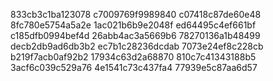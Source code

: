 833cb3c1ba123078
c7009769f9989840
c07418c87de60e48
8fc780e5754a5a2e
1ac021b6b9e2048f
ed64495c4ef661bf
c185dfb0994bef4d
26abb4ac3a5669b6
78270136a1b48499
decb2db9ad6db3b2
ec7b1c28236dcdab
7073e24ef8c228cb
b219f7acb0af92b2
17934c63d2a68870
810c7c41343188b5
3acf6c039c529a76
4e1541c73c437fa4
77939e5c87aa6d57
